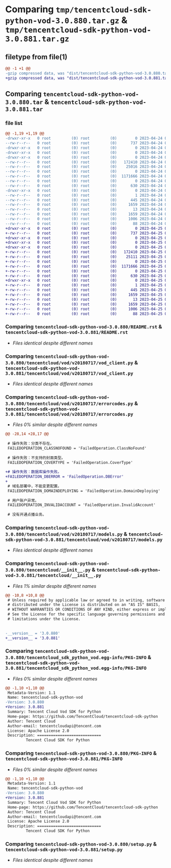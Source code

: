 # Comparing `tmp/tencentcloud-sdk-python-vod-3.0.880.tar.gz` & `tmp/tencentcloud-sdk-python-vod-3.0.881.tar.gz`

## filetype from file(1)

```diff
@@ -1 +1 @@
-gzip compressed data, was "dist/tencentcloud-sdk-python-vod-3.0.880.tar", last modified: Mon Apr 24 03:48:52 2023, max compression
+gzip compressed data, was "dist/tencentcloud-sdk-python-vod-3.0.881.tar", last modified: Tue Apr 25 01:00:51 2023, max compression
```

## Comparing `tencentcloud-sdk-python-vod-3.0.880.tar` & `tencentcloud-sdk-python-vod-3.0.881.tar`

### file list

```diff
@@ -1,19 +1,19 @@
-drwxr-xr-x   0 root         (0) root         (0)        0 2023-04-24 03:48:52.000000 tencentcloud-sdk-python-vod-3.0.880/
--rw-r--r--   0 root         (0) root         (0)      737 2023-04-24 03:48:51.000000 tencentcloud-sdk-python-vod-3.0.880/README.rst
-drwxr-xr-x   0 root         (0) root         (0)        0 2023-04-24 03:48:52.000000 tencentcloud-sdk-python-vod-3.0.880/tencentcloud/
-drwxr-xr-x   0 root         (0) root         (0)        0 2023-04-24 03:48:52.000000 tencentcloud-sdk-python-vod-3.0.880/tencentcloud/vod/
-drwxr-xr-x   0 root         (0) root         (0)        0 2023-04-24 03:48:52.000000 tencentcloud-sdk-python-vod-3.0.880/tencentcloud/vod/v20180717/
--rw-r--r--   0 root         (0) root         (0)   172410 2023-04-24 03:48:51.000000 tencentcloud-sdk-python-vod-3.0.880/tencentcloud/vod/v20180717/vod_client.py
--rw-r--r--   0 root         (0) root         (0)    25016 2023-04-24 03:48:51.000000 tencentcloud-sdk-python-vod-3.0.880/tencentcloud/vod/v20180717/errorcodes.py
--rw-r--r--   0 root         (0) root         (0)        0 2023-04-24 03:48:51.000000 tencentcloud-sdk-python-vod-3.0.880/tencentcloud/vod/v20180717/__init__.py
--rw-r--r--   0 root         (0) root         (0)  1171666 2023-04-24 03:48:51.000000 tencentcloud-sdk-python-vod-3.0.880/tencentcloud/vod/v20180717/models.py
--rw-r--r--   0 root         (0) root         (0)        0 2023-04-24 03:48:51.000000 tencentcloud-sdk-python-vod-3.0.880/tencentcloud/vod/__init__.py
--rw-r--r--   0 root         (0) root         (0)      630 2023-04-24 03:48:51.000000 tencentcloud-sdk-python-vod-3.0.880/tencentcloud/__init__.py
-drwxr-xr-x   0 root         (0) root         (0)        0 2023-04-24 03:48:52.000000 tencentcloud-sdk-python-vod-3.0.880/tencentcloud_sdk_python_vod.egg-info/
--rw-r--r--   0 root         (0) root         (0)        1 2023-04-24 03:48:52.000000 tencentcloud-sdk-python-vod-3.0.880/tencentcloud_sdk_python_vod.egg-info/dependency_links.txt
--rw-r--r--   0 root         (0) root         (0)      445 2023-04-24 03:48:52.000000 tencentcloud-sdk-python-vod-3.0.880/tencentcloud_sdk_python_vod.egg-info/SOURCES.txt
--rw-r--r--   0 root         (0) root         (0)     1659 2023-04-24 03:48:52.000000 tencentcloud-sdk-python-vod-3.0.880/tencentcloud_sdk_python_vod.egg-info/PKG-INFO
--rw-r--r--   0 root         (0) root         (0)       13 2023-04-24 03:48:52.000000 tencentcloud-sdk-python-vod-3.0.880/tencentcloud_sdk_python_vod.egg-info/top_level.txt
--rw-r--r--   0 root         (0) root         (0)     1659 2023-04-24 03:48:52.000000 tencentcloud-sdk-python-vod-3.0.880/PKG-INFO
--rw-r--r--   0 root         (0) root         (0)     1006 2023-04-24 03:48:51.000000 tencentcloud-sdk-python-vod-3.0.880/setup.py
--rw-r--r--   0 root         (0) root         (0)       88 2023-04-24 03:48:52.000000 tencentcloud-sdk-python-vod-3.0.880/setup.cfg
+drwxr-xr-x   0 root         (0) root         (0)        0 2023-04-25 01:00:51.000000 tencentcloud-sdk-python-vod-3.0.881/
+-rw-r--r--   0 root         (0) root         (0)      737 2023-04-25 01:00:51.000000 tencentcloud-sdk-python-vod-3.0.881/README.rst
+drwxr-xr-x   0 root         (0) root         (0)        0 2023-04-25 01:00:51.000000 tencentcloud-sdk-python-vod-3.0.881/tencentcloud/
+drwxr-xr-x   0 root         (0) root         (0)        0 2023-04-25 01:00:51.000000 tencentcloud-sdk-python-vod-3.0.881/tencentcloud/vod/
+drwxr-xr-x   0 root         (0) root         (0)        0 2023-04-25 01:00:51.000000 tencentcloud-sdk-python-vod-3.0.881/tencentcloud/vod/v20180717/
+-rw-r--r--   0 root         (0) root         (0)   172410 2023-04-25 01:00:51.000000 tencentcloud-sdk-python-vod-3.0.881/tencentcloud/vod/v20180717/vod_client.py
+-rw-r--r--   0 root         (0) root         (0)    25111 2023-04-25 01:00:51.000000 tencentcloud-sdk-python-vod-3.0.881/tencentcloud/vod/v20180717/errorcodes.py
+-rw-r--r--   0 root         (0) root         (0)        0 2023-04-25 01:00:51.000000 tencentcloud-sdk-python-vod-3.0.881/tencentcloud/vod/v20180717/__init__.py
+-rw-r--r--   0 root         (0) root         (0)  1171666 2023-04-25 01:00:51.000000 tencentcloud-sdk-python-vod-3.0.881/tencentcloud/vod/v20180717/models.py
+-rw-r--r--   0 root         (0) root         (0)        0 2023-04-25 01:00:51.000000 tencentcloud-sdk-python-vod-3.0.881/tencentcloud/vod/__init__.py
+-rw-r--r--   0 root         (0) root         (0)      630 2023-04-25 01:00:51.000000 tencentcloud-sdk-python-vod-3.0.881/tencentcloud/__init__.py
+drwxr-xr-x   0 root         (0) root         (0)        0 2023-04-25 01:00:51.000000 tencentcloud-sdk-python-vod-3.0.881/tencentcloud_sdk_python_vod.egg-info/
+-rw-r--r--   0 root         (0) root         (0)        1 2023-04-25 01:00:51.000000 tencentcloud-sdk-python-vod-3.0.881/tencentcloud_sdk_python_vod.egg-info/dependency_links.txt
+-rw-r--r--   0 root         (0) root         (0)      445 2023-04-25 01:00:51.000000 tencentcloud-sdk-python-vod-3.0.881/tencentcloud_sdk_python_vod.egg-info/SOURCES.txt
+-rw-r--r--   0 root         (0) root         (0)     1659 2023-04-25 01:00:51.000000 tencentcloud-sdk-python-vod-3.0.881/tencentcloud_sdk_python_vod.egg-info/PKG-INFO
+-rw-r--r--   0 root         (0) root         (0)       13 2023-04-25 01:00:51.000000 tencentcloud-sdk-python-vod-3.0.881/tencentcloud_sdk_python_vod.egg-info/top_level.txt
+-rw-r--r--   0 root         (0) root         (0)     1659 2023-04-25 01:00:51.000000 tencentcloud-sdk-python-vod-3.0.881/PKG-INFO
+-rw-r--r--   0 root         (0) root         (0)     1006 2023-04-25 01:00:51.000000 tencentcloud-sdk-python-vod-3.0.881/setup.py
+-rw-r--r--   0 root         (0) root         (0)       88 2023-04-25 01:00:51.000000 tencentcloud-sdk-python-vod-3.0.881/setup.cfg
```

### Comparing `tencentcloud-sdk-python-vod-3.0.880/README.rst` & `tencentcloud-sdk-python-vod-3.0.881/README.rst`

 * *Files identical despite different names*

### Comparing `tencentcloud-sdk-python-vod-3.0.880/tencentcloud/vod/v20180717/vod_client.py` & `tencentcloud-sdk-python-vod-3.0.881/tencentcloud/vod/v20180717/vod_client.py`

 * *Files identical despite different names*

### Comparing `tencentcloud-sdk-python-vod-3.0.880/tencentcloud/vod/v20180717/errorcodes.py` & `tencentcloud-sdk-python-vod-3.0.881/tencentcloud/vod/v20180717/errorcodes.py`

 * *Files 0% similar despite different names*

```diff
@@ -28,14 +28,17 @@
 
 # 操作失败：分类不存在。
 FAILEDOPERATION_CLASSNOFOUND = 'FailedOperation.ClassNoFound'
 
 # 操作失败：不支持的封面类型。
 FAILEDOPERATION_COVERTYPE = 'FailedOperation.CoverType'
 
+# 操作失败：数据库操作失败。
+FAILEDOPERATION_DBERROR = 'FailedOperation.DBError'
+
 # 域名部署中，不能变更配置。
 FAILEDOPERATION_DOMAINDEPLOYING = 'FailedOperation.DomainDeploying'
 
 # 用户账户异常。
 FAILEDOPERATION_INVALIDACCOUNT = 'FailedOperation.InvalidAccount'
 
 # 没有开通点播业务。
```

### Comparing `tencentcloud-sdk-python-vod-3.0.880/tencentcloud/vod/v20180717/models.py` & `tencentcloud-sdk-python-vod-3.0.881/tencentcloud/vod/v20180717/models.py`

 * *Files identical despite different names*

### Comparing `tencentcloud-sdk-python-vod-3.0.880/tencentcloud/__init__.py` & `tencentcloud-sdk-python-vod-3.0.881/tencentcloud/__init__.py`

 * *Files 1% similar despite different names*

```diff
@@ -10,8 +10,8 @@
 # Unless required by applicable law or agreed to in writing, software
 # distributed under the License is distributed on an "AS IS" BASIS,
 # WITHOUT WARRANTIES OR CONDITIONS OF ANY KIND, either express or implied.
 # See the License for the specific language governing permissions and
 # limitations under the License.
 
 
-__version__ = '3.0.880'
+__version__ = '3.0.881'
```

### Comparing `tencentcloud-sdk-python-vod-3.0.880/tencentcloud_sdk_python_vod.egg-info/PKG-INFO` & `tencentcloud-sdk-python-vod-3.0.881/tencentcloud_sdk_python_vod.egg-info/PKG-INFO`

 * *Files 0% similar despite different names*

```diff
@@ -1,10 +1,10 @@
 Metadata-Version: 1.1
 Name: tencentcloud-sdk-python-vod
-Version: 3.0.880
+Version: 3.0.881
 Summary: Tencent Cloud Vod SDK for Python
 Home-page: https://github.com/TencentCloud/tencentcloud-sdk-python
 Author: Tencent Cloud
 Author-email: tencentcloudapi@tencent.com
 License: Apache License 2.0
 Description: ============================
         Tencent Cloud SDK for Python
```

### Comparing `tencentcloud-sdk-python-vod-3.0.880/PKG-INFO` & `tencentcloud-sdk-python-vod-3.0.881/PKG-INFO`

 * *Files 0% similar despite different names*

```diff
@@ -1,10 +1,10 @@
 Metadata-Version: 1.1
 Name: tencentcloud-sdk-python-vod
-Version: 3.0.880
+Version: 3.0.881
 Summary: Tencent Cloud Vod SDK for Python
 Home-page: https://github.com/TencentCloud/tencentcloud-sdk-python
 Author: Tencent Cloud
 Author-email: tencentcloudapi@tencent.com
 License: Apache License 2.0
 Description: ============================
         Tencent Cloud SDK for Python
```

### Comparing `tencentcloud-sdk-python-vod-3.0.880/setup.py` & `tencentcloud-sdk-python-vod-3.0.881/setup.py`

 * *Files identical despite different names*

